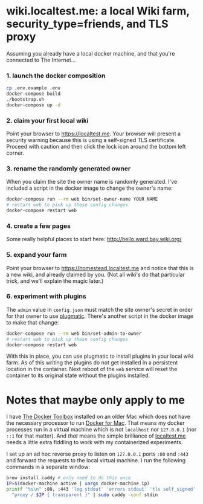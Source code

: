 # wiki.localtest.me: a local Wiki farm, security_type=friends, and TLS proxy

Assuming you already have a local docker machine, and that you're
connected to The Internet...

### 1. launch the docker composition

``` bash
cp .env.example .env
docker-compose build
./bootstrap.sh
docker-compose up -d
```

### 2. claim your first local wiki

Point your browser to https://localtest.me.  Your browser will present
a security warning because this is using a self-signed TLS
certificate.  Proceed with caution and then click the lock icon around
the bottom left corner.

### 3. rename the randomly generated owner

When you claim the site the owner name is randomly generated.  I've
included a script in the docker image to change the owner's name:

``` bash
docker-compose run --rm web bin/set-owner-name YOUR NAME
# restart web to pick up these config changes
docker-compose restart web
```

### 4. create a few pages

Some really helpful places to start here: http://hello.ward.bay.wiki.org/

### 5. expand your farm

Point your browser to https://homestead.localtest.me and notice that
this is a new wiki, and already claimed by you.  (Not all wiki's do
that particular trick, and we'll explain the magic later.)

### 6. experiment with plugins

The `admin` value in `config.json` must match the site owner's secret
in order for that owner to use [plugmatic].  There's another script in
the docker image to make that change:

``` bash
docker-compose run --rm web bin/set-admin-to-owner
# restart web to pick up these config changes
docker-compose restart web
```

With this in place, you can use plugmatic to install plugins in your
local wiki farm.  As of this writing the plugins do not get installed
in a persistent location in the container.  Next reboot of the `web`
service will reset the container to its original state without the
plugins installed.

[plugmatic]: http://plugins.fed.wiki.org/about-plugmatic-plugin.html

# Notes that maybe only apply to me

I have [The Docker Toolbox] installed on an older Mac which does not
have the necessary processor to run [Docker for Mac].  That means my
docker processes run in a virtual machine which is not `localhost` nor
`127.0.0.1` (nor `::1` for that matter).  And _that_ means the simple
brilliance of [localtest.me] needs a little extra fiddling to work
with my containerized experiments.

I set up an ad hoc reverse proxy to listen on `127.0.0.1` ports `:80`
and `:443` and forward the requests to the local virtual machine.  I
run the following commands in a separate window:

``` bash
brew install caddy # only need to do this once
IP=$(docker-machine active | xargs docker-machine ip)
printf "%s\n" :80, :443 'log stdout' 'errors stdout' 'tls self_signed' \
  "proxy / $IP { transparent }" | sudo caddy -conf stdin
```

[The Docker Toolbox]: https://www.docker.com/products/docker-toolbox
[Docker for Mac]: https://docs.docker.com/docker-for-mac/
[localtest.me]: https://http://readme.localtest.me/
